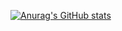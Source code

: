[![Anurag's GitHub stats](https://github-readme-stats.vercel.app/api?username=Sartarelli011)](https://github.com/Sartarelli011/github-readme-stats)

